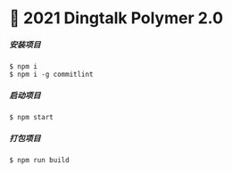 # 🚀 2021 Dingtalk Polymer 2.0

##### 安装项目

```
$ npm i
$ npm i -g commitlint
```

##### 启动项目

```
$ npm start
```

##### 打包项目

```
$ npm run build
```
